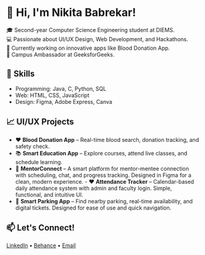 # 👋 Hi, I'm Nikita Babrekar!

🎓 Second-year Computer Science Engineering student at DIEMS.  
💻 Passionate about UI/UX Design, Web Development, and Hackathons.  
🚀 Currently working on innovative apps like Blood Donation App.  
🎨 Campus Ambassador at GeeksforGeeks.

## 🌟 Skills
- Programming: Java, C, Python, SQL
- Web: HTML, CSS, JavaScript
- Design: Figma, Adobe Express, Canva

## 📈 UI/UX Projects
- ❤️ **Blood Donation App** – Real-time blood search, donation tracking, and safety check.
- 📚 **Smart Education App** – Explore courses, attend live classes, and schedule learning.
- 🎨 **MentorConnect** – A smart platform for mentor-mentee connection with scheduling, chat, and progress tracking. Designed in Figma for a clean, modern experience. - ❤️ **Attendance Tracker** – Calendar-based daily attendance system with admin and faculty login. Simple, functional, and intuitive UI.
- 🚀 **Smart Parking App** – Find nearby parking, real-time availability, and digital tickets. Designed for ease of use and quick navigation.



## 📫 Let's Connect!
[LinkedIn](www.linkedin.com/in/nikita-babrekar) • [Behance](https://www.behance.net/nikitababrekar) • [Email](nikitababrekar752@gmail.com)
